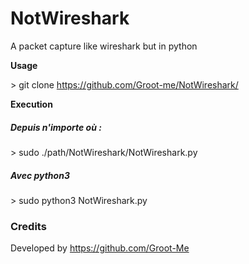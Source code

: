 # NotWireshark

A packet capture like wireshark but in python


**Usage**

\> git clone https://github.com/Groot-me/NotWireshark/ 

**Execution**

##### Depuis n'importe où :

\> sudo ./path/NotWireshark/NotWireshark.py

##### Avec python3
\> sudo python3 NotWireshark.py

### Credits
Developed by https://github.com/Groot-Me
